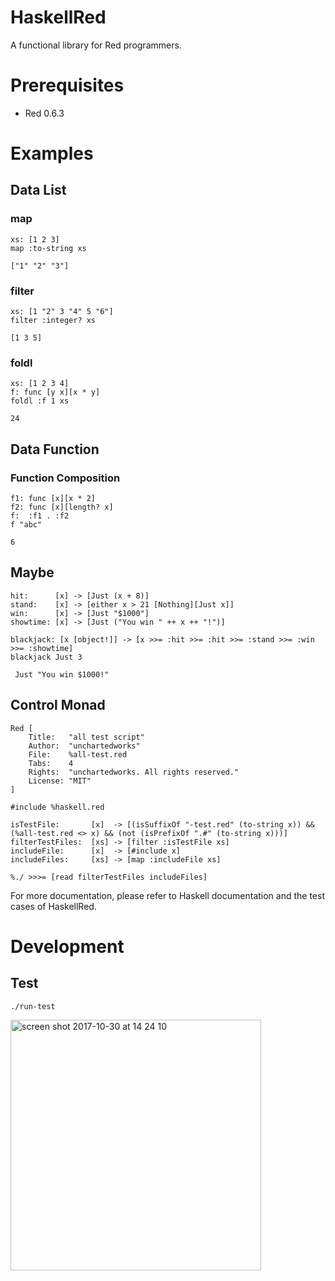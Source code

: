 # HaskellRed

A functional library for Red programmers.

# Prerequisites
- Red 0.6.3

# Examples
## Data List
### map
```
xs: [1 2 3]
map :to-string xs
```

```
["1" "2" "3"]
```

### filter
```
xs: [1 "2" 3 "4" 5 "6"]
filter :integer? xs
```

```
[1 3 5]
```

### foldl
```
xs: [1 2 3 4]
f: func [y x][x * y]
foldl :f 1 xs
```

```
24
```

## Data Function
### Function Composition
```
f1: func [x][x * 2]
f2: func [x][length? x]
f:  :f1 . :f2
f "abc"
```
```
6
```

## Maybe
```
hit:      [x] -> [Just (x + 8)]
stand:    [x] -> [either x > 21 [Nothing][Just x]]
win:      [x] -> [Just "$1000"]
showtime: [x] -> [Just ("You win " ++ x ++ "!")]

blackjack: [x [object!]] -> [x >>= :hit >>= :hit >>= :stand >>= :win >>= :showtime]
blackjack Just 3
```

```
 Just "You win $1000!"
```

## Control Monad
```
Red [
    Title:   "all test script"
    Author:  "unchartedworks"
    File: 	 %all-test.red
    Tabs:	 4
    Rights:  "unchartedworks. All rights reserved."
    License: "MIT"
]

#include %haskell.red

isTestFile:       [x]  -> [(isSuffixOf "-test.red" (to-string x)) && (%all-test.red <> x) && (not (isPrefixOf ".#" (to-string x)))]
filterTestFiles:  [xs] -> [filter :isTestFile xs]
includeFile:      [x]  -> [#include x]
includeFiles:     [xs] -> [map :includeFile xs]

%./ >>>= [read filterTestFiles includeFiles]
```

For more documentation, please refer to Haskell documentation and the test cases of HaskellRed.

# Development
## Test
```./run-test```

<img width="401" alt="screen shot 2017-10-30 at 14 24 10" src="https://user-images.githubusercontent.com/4646838/32173165-578a69f8-bd7e-11e7-9267-f8ce070cedd9.png">
